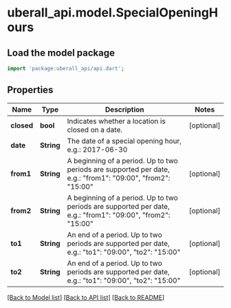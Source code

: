 # uberall_api.model.SpecialOpeningHours

## Load the model package
```dart
import 'package:uberall_api/api.dart';
```

## Properties
Name | Type | Description | Notes
------------ | ------------- | ------------- | -------------
**closed** | **bool** | Indicates whether a location is closed on a date. | [optional] 
**date** | **String** | The date of a special opening hour, e.g.: 2017-06-30 | 
**from1** | **String** | A beginning of a period. Up to two periods are supported per date, e.g.: \"from1\": \"09:00\", \"from2\": \"15:00\" | [optional] 
**from2** | **String** | A beginning of a period. Up to two periods are supported per date, e.g.: \"from1\": \"09:00\", \"from2\": \"15:00\" | [optional] 
**to1** | **String** | An end of a period. Up to two periods are supported per date, e.g.: \"to1\": \"09:00\", \"to2\": \"15:00\" | [optional] 
**to2** | **String** | An end of a period. Up to two periods are supported per date, e.g.: \"to1\": \"09:00\", \"to2\": \"15:00\" | [optional] 

[[Back to Model list]](../README.md#documentation-for-models) [[Back to API list]](../README.md#documentation-for-api-endpoints) [[Back to README]](../README.md)


